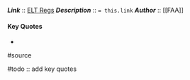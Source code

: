***Link***      :: [ELT Regs](https://www.ecfr.gov/current/title-14/section-91.207)
***Description***      :: `= this.link`
***Author*** :: [[FAA]]

#### Key Quotes
* 

#source

#todo :: add key quotes